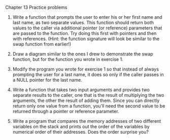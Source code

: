 Chapter 13 Practice problems

1. Write a function that prompts the user to enter his or her first name and last name, as two separate values. This function should return both values to the caller via additional pointer (or reference) parameters that are passed to the function. Try doing this first with pointers and then with references. (Hint: the function signature will look be similar to the swap function from earlier!)

2. Draw a diagram similar to the ones I drew to demonstrate the swap function, but for the function you wrote in exercise 1.

3. Modify the program you wrote for exercise 1 so that instead of always prompting the user for a last name, it does so only if the caller passes in a NULL pointer for the last name.

4. Write a function that takes two input arguments and provides two separate results to the caller, one that is the result of multiplying the two arguments, the other the result of adding them. Since you can directly return only one value from a function, you'll need the second value to be returned through a pointer or reference parameter.

5. Write a program that compares the memory addresses of two different variables on the stack and prints out the order of the variables by numerical order of their addresses. Does the order surprise you?